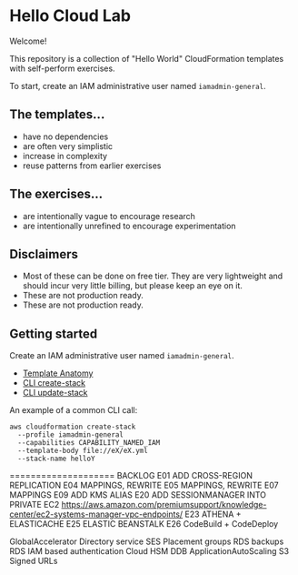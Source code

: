 # Hello Cloud Lab

Welcome! 

This repository is a collection of "Hello World" CloudFormation templates with self-perform exercises.

To start, create an IAM administrative user named `iamadmin-general`.

## The templates...
- have no dependencies
- are often very simplistic
- increase in complexity
- reuse patterns from earlier exercises

## The exercises...
- are intentionally vague to encourage research
- are intentionally unrefined to encourage experimentation

## Disclaimers
- Most of these can be done on free tier. They are very lightweight and should incur very little billing, but please keep an eye on it.
- These are not production ready.
- These are not production ready.

## Getting started

Create an IAM administrative user named `iamadmin-general`.

- [Template Anatomy](https://docs.aws.amazon.com/AWSCloudFormation/latest/UserGuide/template-anatomy.html)
- [CLI create-stack](https://docs.aws.amazon.com/cli/latest/reference/cloudformation/create-stack.html)
- [CLI update-stack](https://docs.aws.amazon.com/cli/latest/reference/cloudformation/update-stack.html)

An example of a common CLI call:
  ```
  aws cloudformation create-stack 
    --profile iamadmin-general 
    --capabilities CAPABILITY_NAMED_IAM 
    --template-body file://eX/eX.yml 
    --stack-name helloY
  ```

==================== BACKLOG
E01 ADD CROSS-REGION REPLICATION
E04 MAPPINGS, REWRITE
E05 MAPPINGS, REWRITE
E07 MAPPINGS
E09 ADD KMS ALIAS
E20 ADD SESSIONMANAGER INTO PRIVATE EC2 https://aws.amazon.com/premiumsupport/knowledge-center/ec2-systems-manager-vpc-endpoints/
E23 ATHENA + ELASTICACHE
E25 ELASTIC BEANSTALK
E26 CodeBuild + CodeDeploy

GlobalAccelerator
Directory service
SES
Placement groups
RDS backups
RDS IAM based authentication
Cloud HSM
DDB ApplicationAutoScaling
S3 Signed URLs
